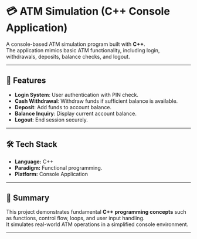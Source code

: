 # 💳 ATM Simulation (C++ Console Application)

A console-based ATM simulation program built with **C++**.  
The application mimics basic ATM functionality, including login, withdrawals, deposits, balance checks, and logout.  

---

## 🚀 Features

- **Login System**: User authentication with PIN check.  
- **Cash Withdrawal**: Withdraw funds if sufficient balance is available.  
- **Deposit**: Add funds to account balance.  
- **Balance Inquiry**: Display current account balance.  
- **Logout**: End session securely.  

---

## 🛠️ Tech Stack

- **Language:** C++  
- **Paradigm:** Functional programming. 
- **Platform:** Console Application  

---

## 📌 Summary

This project demonstrates fundamental **C++ programming concepts** such as functions, control flow, loops, and user input handling.  
It simulates real-world ATM operations in a simplified console environment.  

---
